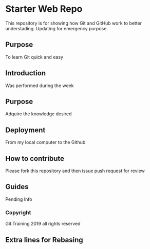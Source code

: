 # Starter Web Repo

This repository is for showing how Git and GitHub work to better understading. Updating for emergency purpose.

## Purpose

To learn Git quick and easy

## Introduction

Was performed during the week

## Purpose

Adquire the knowledge desired

## Deployment

From my local computer to the Github

## How to contribute

Please fork this repository and then issue push request for review

## Guides

Pending Info

### Copyright

Git.Training 2019 all rights reserved

## Extra lines for Rebasing